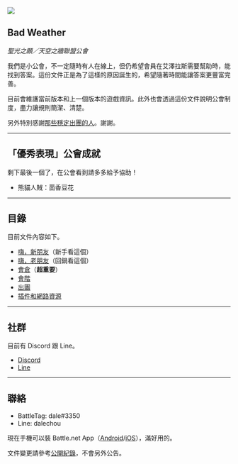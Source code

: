 ![](https://dalechou.github.com/wow/badweather.png)

## Bad Weather

_聖光之願／天空之牆聯盟公會_

我們是小公會，不一定隨時有人在線上，但仍希望會員在艾澤拉斯需要幫助時，能找到答案。這份文件正是為了這樣的原因誕生的，希望隨著時間能讓答案更豐富完善。

目前會維護當前版本和上一個版本的遊戲資訊。此外也會透過這份文件說明公會制度，盡力讓規則簡潔、清楚。

另外特別感謝[那些穩定出團的人](https://dalechou.github.io/wow/raiding.html)。謝謝。

---

## 「優秀表現」公會成就

剩下最後一個了，在公會看到請多多給予協助！

- 熊貓人賊：茴香豆花

---

## 目錄

目前文件內容如下。

- [嗨，新朋友](https://dalechou.github.io/wow/newbies.html)（新手看這個）
- [嗨，老朋友](https://dalechou.github.io/wow/oldfriends.html)（回鍋看這個）
- [會倉](https://dalechou.github.io/wow/bank.html)（**超重要**）
- [會階](https://dalechou.github.io/wow/ranks.html)
- [出團](https://dalechou.github.io/wow/raiding.html)
- [插件和網路資源](https://dalechou.github.io/wow/useful.html)

--- 

## 社群

目前有 Discord 跟 Line。

- [Discord](https://discord.gg/Jyn6ERe)
- [Line](http://line.me/ti/g/lAAssEANn0)

--- 

## 聯絡

- BattleTag: dale#3350
- Line: dalechou

現在手機可以裝 Battle.net App（[Android](https://play.google.com/store/apps/details?id=com.blizzard.messenger)/[iOS](https://itunes.apple.com/us/app/blizzard-battle-net/id1241040030)），滿好用的。

文件變更請參考[公開紀錄](https://github.com/dalechou/wow/commits/master/index.md)，不會另外公告。
